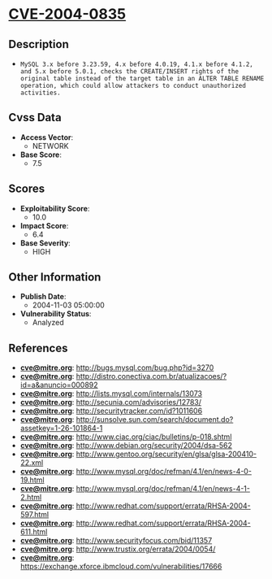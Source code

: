 
# [CVE-2004-0835](http://bugs.mysql.com/bug.php?id=3270)

## Description

- `MySQL 3.x before 3.23.59, 4.x before 4.0.19, 4.1.x before 4.1.2, and 5.x before 5.0.1, checks the CREATE/INSERT rights of the original table instead of the target table in an ALTER TABLE RENAME operation, which could allow attackers to conduct unauthorized activities.`

## Cvss Data

- **Access Vector**:
  - NETWORK
- **Base Score**:
  - 7.5

## Scores

- **Exploitability Score**:
  - 10.0
- **Impact Score**:
  - 6.4
- **Base Severity**:
  - HIGH

## Other Information

- **Publish Date**:
  - 2004-11-03 05:00:00
- **Vulnerability Status**:
  - Analyzed

## References

- **cve@mitre.org**: http://bugs.mysql.com/bug.php?id=3270
- **cve@mitre.org**: http://distro.conectiva.com.br/atualizacoes/?id=a&anuncio=000892
- **cve@mitre.org**: http://lists.mysql.com/internals/13073
- **cve@mitre.org**: http://secunia.com/advisories/12783/
- **cve@mitre.org**: http://securitytracker.com/id?1011606
- **cve@mitre.org**: http://sunsolve.sun.com/search/document.do?assetkey=1-26-101864-1
- **cve@mitre.org**: http://www.ciac.org/ciac/bulletins/p-018.shtml
- **cve@mitre.org**: http://www.debian.org/security/2004/dsa-562
- **cve@mitre.org**: http://www.gentoo.org/security/en/glsa/glsa-200410-22.xml
- **cve@mitre.org**: http://www.mysql.org/doc/refman/4.1/en/news-4-0-19.html
- **cve@mitre.org**: http://www.mysql.org/doc/refman/4.1/en/news-4-1-2.html
- **cve@mitre.org**: http://www.redhat.com/support/errata/RHSA-2004-597.html
- **cve@mitre.org**: http://www.redhat.com/support/errata/RHSA-2004-611.html
- **cve@mitre.org**: http://www.securityfocus.com/bid/11357
- **cve@mitre.org**: http://www.trustix.org/errata/2004/0054/
- **cve@mitre.org**: https://exchange.xforce.ibmcloud.com/vulnerabilities/17666
